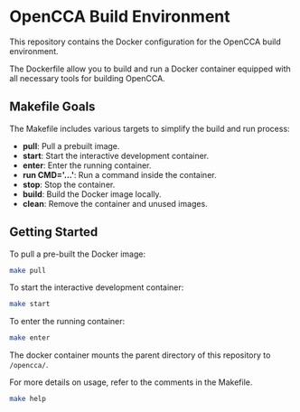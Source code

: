 # OpenCCA Build Environment

This repository contains the Docker configuration for the OpenCCA build environment.

The Dockerfile allow you to build and run a Docker container equipped with all necessary tools
for building OpenCCA.

## Makefile Goals

The Makefile includes various targets to simplify the build and run process:

- **pull**: Pull a prebuilt image.
- **start**: Start the interactive development container.
- **enter**: Enter the running container.
- **run CMD='...'**: Run a command inside the container.
- **stop**: Stop the container.
- **build**: Build the Docker image locally.
- **clean**: Remove the container and unused images.

## Getting Started

To pull a pre-built the Docker image:
```sh
make pull
```

To start the interactive development container:
```sh
make start
```

To enter the running container:
```sh
make enter
```
The docker container mounts the parent directory of this repository
to `/opencca/`.

For more details on usage, refer to the comments in the Makefile.
```sh
make help
```